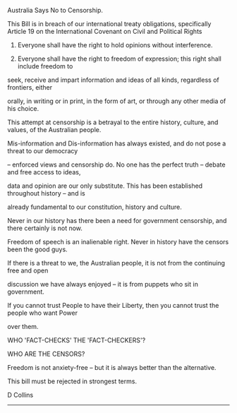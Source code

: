 Australia Says No to Censorship.

This Bill is in breach of our international treaty obligations, specifically Article 19 on the
International Covenant on Civil and Political Rights

1. Everyone shall have the right to hold opinions without interference.

2. Everyone shall have the right to freedom of expression; this right shall include freedom to

seek, receive and impart information and ideas of all kinds, regardless of frontiers, either

orally, in writing or in print, in the form of art, or through any other media of his choice.

This attempt at censorship is a betrayal to the entire history, culture, and values, of the Australian
people.

Mis-information and Dis-information has always existed, and do not pose a threat to our democracy

– enforced views and censorship do. No one has the perfect truth – debate and free access to ideas,

data and opinion are our only substitute. This has been established throughout history – and is

already fundamental to our constitution, history and culture.

Never in our history has there been a need for government censorship, and there certainly is not
now.

Freedom of speech is an inalienable right. Never in history have the censors been the good guys.

If there is a threat to we, the Australian people, it is not from the continuing free and open

discussion we have always enjoyed – it is from puppets who sit in government.

If you cannot trust People to have their Liberty, then you cannot trust the people who want Power

over them.

WHO 'FACT-CHECKS' THE 'FACT-CHECKERS'?

WHO ARE THE CENSORS?

Freedom is not anxiety-free – but it is always better than the alternative.

This bill must be rejected in strongest terms.

D Collins


-----

